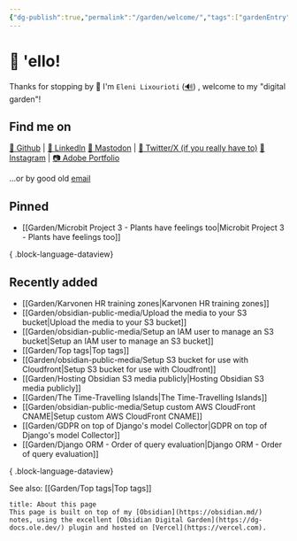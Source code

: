 ```yaml
---
{"dg-publish":true,"permalink":"/garden/welcome/","tags":["gardenEntry"],"created":"2024-03-01T15:32:39.719+00:00","updated":"2024-06-08T19:36:36.634+01:00"}
---
```


# 👋 'ello!
Thanks for stopping by 🙂
I'm `Eleni Lixourioti` ([🔊](https://namedrop.io/elenilixourioti)) , welcome to my "digital garden"!
## Find me on
[🤖 Github](https://github.com/Geekfish) |  [💼 LinkedIn](https://www.linkedin.com/in/%F0%9F%A4%96-eleni-lixourioti-07b88719/)
 [🐘 Mastodon](https://chaos.social/@eleni) | [🦃 Twitter/X (if you really have to)](https://twitter.com/geekfish_)
 [🤳 Instagram](https://www.instagram.com/geekfish/) | [📷 Adobe Portfolio](https://photos.eleni.co)

...or by good old [email](mailto:eleni.co@eleni.mozmail.com)
## Pinned
- [[Garden/Microbit Project 3 - Plants have feelings too\|Microbit Project 3 - Plants have feelings too]]

{ .block-language-dataview}
## Recently added
- [[Garden/Karvonen HR training zones\|Karvonen HR training zones]]
- [[Garden/obsidian-public-media/Upload the media to your S3 bucket\|Upload the media to your S3 bucket]]
- [[Garden/obsidian-public-media/Setup an IAM user to manage an S3 bucket\|Setup an IAM user to manage an S3 bucket]]
- [[Garden/Top tags\|Top tags]]
- [[Garden/obsidian-public-media/Setup S3 bucket for use with Cloudfront\|Setup S3 bucket for use with Cloudfront]]
- [[Garden/Hosting Obsidian S3 media publicly\|Hosting Obsidian S3 media publicly]]
- [[Garden/The Time-Travelling Islands\|The Time-Travelling Islands]]
- [[Garden/obsidian-public-media/Setup custom AWS CloudFront CNAME\|Setup custom AWS CloudFront CNAME]]
- [[Garden/GDPR on top of Django's model Collector\|GDPR on top of Django's model Collector]]
- [[Garden/Django ORM - Order of query evaluation\|Django ORM - Order of query evaluation]]

{ .block-language-dataview}

See also: [[Garden/Top tags\|Top tags]]

```ad-tip
title: About this page
This page is built on top of my [Obsidian](https://obsidian.md/) notes, using the excellent [Obsidian Digital Garden](https://dg-docs.ole.dev/) plugin and hosted on [Vercel](https://vercel.com).
```